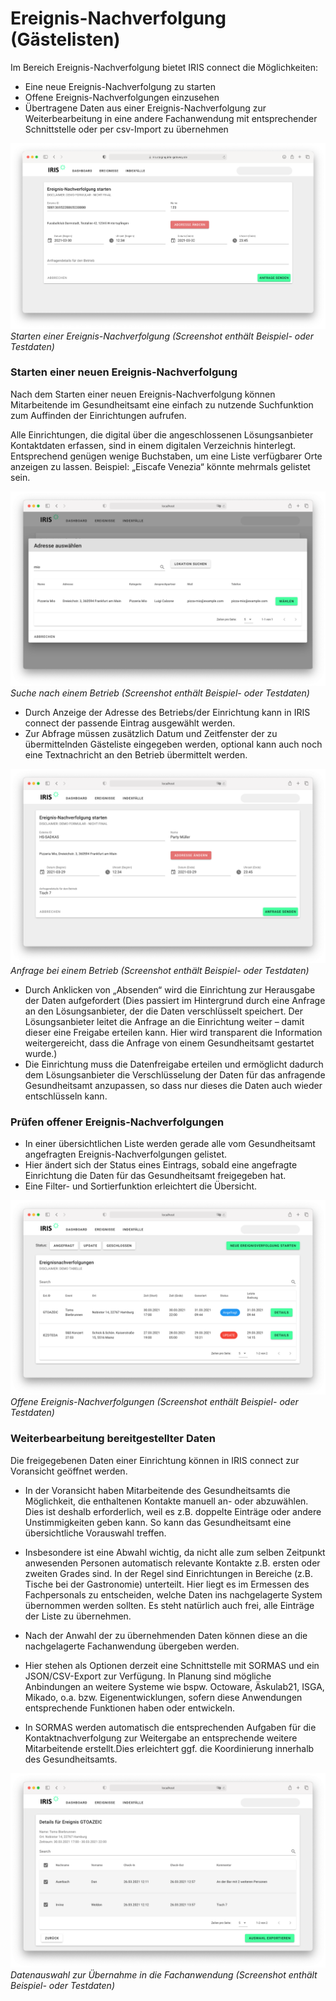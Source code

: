 # Ereignis-Nachverfolgung (Gästelisten)

Im Bereich Ereignis-Nachverfolgung bietet IRIS connect die Möglichkeiten:

* Eine neue Ereignis-Nachverfolgung zu starten
* Offene Ereignis-Nachverfolgungen einzusehen
* Übertragene Daten aus einer Ereignis-Nachverfolgung zur Weiterbearbeitung in eine andere Fachanwendung mit entsprechender Schnittstelle oder per csv-Import zu übernehmen

![IRIS_event_start_request](images/IRIS_event_start_request.png "Starten einer Ereignis-Nachverfolgung (Screenshot enthält Beispiel- oder Testdaten)")
_Starten einer Ereignis-Nachverfolgung (Screenshot enthält Beispiel- oder Testdaten)_


### Starten einer neuen Ereignis-Nachverfolgung


Nach dem Starten einer neuen Ereignis-Nachverfolgung können Mitarbeitende im Gesundheitsamt eine einfach zu nutzende Suchfunktion zum Auffinden der Einrichtungen aufrufen.

Alle Einrichtungen, die digital über die angeschlossenen Lösungsanbieter Kontaktdaten erfassen, sind in einem digitalen Verzeichnis hinterlegt. Entsprechend genügen wenige Buchstaben, um eine Liste verfügbarer Orte anzeigen zu lassen. Beispiel: „Eiscafe Venezia“ könnte mehrmals gelistet sein.

![IRIS_event_looking_for_location](images/IRIS_event_looking_for_location.png "Suche nach einem Betrieb (Screenshot enthält Beispiel- oder Testdaten)")
_Suche nach einem Betrieb (Screenshot enthält Beispiel- oder Testdaten)_



* Durch Anzeige der Adresse des Betriebs/der Einrichtung kann in IRIS connect der passende Eintrag ausgewählt werden.
* Zur Abfrage müssen zusätzlich Datum und Zeitfenster der zu übermittelnden Gästeliste eingegeben werden, optional kann auch noch eine Textnachricht an den Betrieb übermittelt werden.

![IRIS_event_request_location](images/IRIS_event_request_location.png "image_tooltip")
_Anfrage bei einem Betrieb (Screenshot enthält Beispiel- oder Testdaten)_



* Durch Anklicken von „Absenden“ wird die Einrichtung zur Herausgabe der Daten aufgefordert (Dies passiert im Hintergrund durch eine Anfrage an den Lösungsanbieter, der die Daten verschlüsselt speichert. Der Lösungsanbieter leitet die Anfrage an die Einrichtung weiter – damit dieser eine Freigabe erteilen kann. Hier wird transparent die Information weitergereicht, dass die Anfrage von einem Gesundheitsamt gestartet wurde.)
* Die Einrichtung muss die Datenfreigabe erteilen und ermöglicht dadurch dem Lösungsanbieter die Verschlüsselung der Daten für das anfragende Gesundheitsamt anzupassen, so dass nur dieses die Daten auch wieder entschlüsseln kann.


### Prüfen offener Ereignis-Nachverfolgungen

* In einer übersichtlichen Liste werden gerade alle vom Gesundheitsamt angefragten Ereignis-Nachverfolgungen gelistet.
* Hier ändert sich der Status eines Eintrags, sobald eine angefragte  Einrichtung die Daten für das Gesundheitsamt freigegeben hat.
* Eine Filter- und Sortierfunktion erleichtert die Übersicht.

![IRIS_event_dashboard](images/IRIS_event_dashboard.png "Offene Ereignis-Nachverfolgungen (Screenshot enthält Beispiel- oder Testdaten)")
_Offene Ereignis-Nachverfolgungen (Screenshot enthält Beispiel- oder Testdaten)_


### Weiterbearbeitung bereitgestellter Daten

Die freigegebenen Daten einer Einrichtung können in IRIS connect zur Voransicht geöffnet werden.

* In der Voransicht haben Mitarbeitende des Gesundheitsamts die Möglichkeit, die enthaltenen Kontakte manuell an- oder abzuwählen. Dies ist deshalb erforderlich, weil es z.B. doppelte Einträge oder andere Unstimmigkeiten geben kann. So kann das Gesundheitsamt eine übersichtliche Vorauswahl treffen.

* Insbesondere ist eine Abwahl wichtig, da nicht alle zum selben Zeitpunkt anwesenden Personen automatisch relevante Kontakte z.B. ersten oder zweiten Grades sind. In der Regel sind Einrichtungen in Bereiche (z.B. Tische bei der Gastronomie) unterteilt. Hier liegt es im Ermessen des Fachpersonals zu entscheiden, welche Daten ins nachgelagerte System übernommen werden sollten. Es steht natürlich auch frei, alle Einträge der Liste zu übernehmen.

* Nach der Anwahl der zu übernehmenden Daten können diese an die nachgelagerte Fachanwendung übergeben werden.
* Hier stehen als Optionen derzeit eine Schnittstelle mit SORMAS und ein JSON/CSV-Export zur Verfügung. In Planung sind mögliche Anbindungen an weitere Systeme wie bspw. Octoware,  Äskulab21, ISGA, Mikado, o.a. bzw. Eigenentwicklungen, sofern diese Anwendungen entsprechende Funktionen haben oder entwickeln.
* In SORMAS werden automatisch die entsprechenden Aufgaben für die Kontaktnachverfolgung zur Weitergabe an entsprechende weitere Mitarbeitende erstellt.Dies erleichtert ggf. die Koordinierung innerhalb des Gesundheitsamts.

![IRIS_event_details](images/IRIS_event_details.png "Datenauswahl zur Übernahme in die Fachanwendung (Screenshot enthält Beispiel- oder Testdaten)")
_Datenauswahl zur Übernahme in die Fachanwendung (Screenshot enthält Beispiel- oder Testdaten)_
